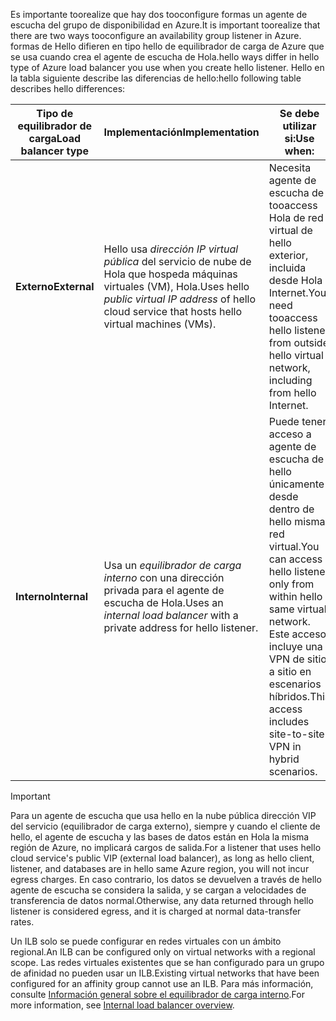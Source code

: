 <span data-ttu-id="73c4b-101">Es importante toorealize que hay dos tooconfigure formas un agente de escucha del grupo de disponibilidad en Azure.</span><span class="sxs-lookup"><span data-stu-id="73c4b-101">It is important toorealize that there are two ways tooconfigure an availability group listener in Azure.</span></span> <span data-ttu-id="73c4b-102">formas de Hello difieren en tipo hello de equilibrador de carga de Azure que se usa cuando crea el agente de escucha de Hola.</span><span class="sxs-lookup"><span data-stu-id="73c4b-102">hello ways differ in hello type of Azure load balancer you use when you create hello listener.</span></span> <span data-ttu-id="73c4b-103">Hello en la tabla siguiente describe las diferencias de hello:</span><span class="sxs-lookup"><span data-stu-id="73c4b-103">hello following table describes hello differences:</span></span>

| <span data-ttu-id="73c4b-104">Tipo de equilibrador de carga</span><span class="sxs-lookup"><span data-stu-id="73c4b-104">Load balancer type</span></span> | <span data-ttu-id="73c4b-105">Implementación</span><span class="sxs-lookup"><span data-stu-id="73c4b-105">Implementation</span></span> | <span data-ttu-id="73c4b-106">Se debe utilizar si:</span><span class="sxs-lookup"><span data-stu-id="73c4b-106">Use when:</span></span> |
| --- | --- | --- |
| <span data-ttu-id="73c4b-107">**Externo**</span><span class="sxs-lookup"><span data-stu-id="73c4b-107">**External**</span></span> |<span data-ttu-id="73c4b-108">Hello usa *dirección IP virtual pública* del servicio de nube de Hola que hospeda máquinas virtuales (VM), Hola.</span><span class="sxs-lookup"><span data-stu-id="73c4b-108">Uses hello *public virtual IP address* of hello cloud service that hosts hello virtual machines (VMs).</span></span> |<span data-ttu-id="73c4b-109">Necesita agente de escucha de tooaccess Hola de red virtual de hello exterior, incluida desde Hola Internet.</span><span class="sxs-lookup"><span data-stu-id="73c4b-109">You need tooaccess hello listener from outside hello virtual network, including from hello Internet.</span></span> |
| <span data-ttu-id="73c4b-110">**Interno**</span><span class="sxs-lookup"><span data-stu-id="73c4b-110">**Internal**</span></span> |<span data-ttu-id="73c4b-111">Usa un *equilibrador de carga interno* con una dirección privada para el agente de escucha de Hola.</span><span class="sxs-lookup"><span data-stu-id="73c4b-111">Uses an *internal load balancer* with a private address for hello listener.</span></span> |<span data-ttu-id="73c4b-112">Puede tener acceso a agente de escucha de hello únicamente desde dentro de hello misma red virtual.</span><span class="sxs-lookup"><span data-stu-id="73c4b-112">You can access hello listener only from within hello same virtual network.</span></span> <span data-ttu-id="73c4b-113">Este acceso incluye una VPN de sitio a sitio en escenarios híbridos.</span><span class="sxs-lookup"><span data-stu-id="73c4b-113">This access includes site-to-site VPN in hybrid scenarios.</span></span> |

> [!IMPORTANT]
> <span data-ttu-id="73c4b-114">Para un agente de escucha que usa hello en la nube pública dirección VIP del servicio (equilibrador de carga externo), siempre y cuando el cliente de hello, el agente de escucha y las bases de datos están en Hola la misma región de Azure, no implicará cargos de salida.</span><span class="sxs-lookup"><span data-stu-id="73c4b-114">For a listener that uses hello cloud service's public VIP (external load balancer), as long as hello client, listener, and databases are in hello same Azure region, you will not incur egress charges.</span></span> <span data-ttu-id="73c4b-115">En caso contrario, los datos se devuelven a través de hello agente de escucha se considera la salida, y se cargan a velocidades de transferencia de datos normal.</span><span class="sxs-lookup"><span data-stu-id="73c4b-115">Otherwise, any data returned through hello listener is considered egress, and it is charged at normal data-transfer rates.</span></span> 
> 
> 

<span data-ttu-id="73c4b-116">Un ILB solo se puede configurar en redes virtuales con un ámbito regional.</span><span class="sxs-lookup"><span data-stu-id="73c4b-116">An ILB can be configured only on virtual networks with a regional scope.</span></span> <span data-ttu-id="73c4b-117">Las redes virtuales existentes que se han configurado para un grupo de afinidad no pueden usar un ILB.</span><span class="sxs-lookup"><span data-stu-id="73c4b-117">Existing virtual networks that have been configured for an affinity group cannot use an ILB.</span></span> <span data-ttu-id="73c4b-118">Para más información, consulte [Información general sobre el equilibrador de carga interno](../articles/load-balancer/load-balancer-internal-overview.md).</span><span class="sxs-lookup"><span data-stu-id="73c4b-118">For more information, see [Internal load balancer overview](../articles/load-balancer/load-balancer-internal-overview.md).</span></span>

